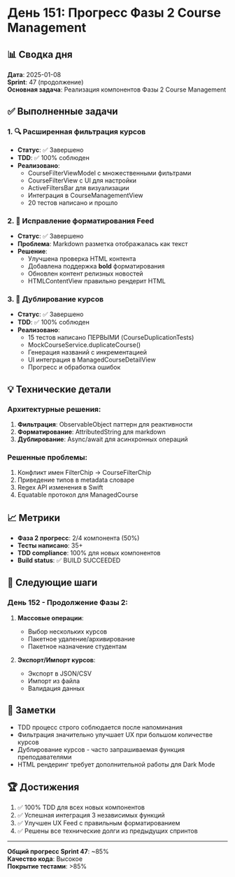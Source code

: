 # День 151: Прогресс Фазы 2 Course Management

## 📊 Сводка дня

**Дата**: 2025-01-08  
**Sprint**: 47 (продолжение)  
**Основная задача**: Реализация компонентов Фазы 2 Course Management

## ✅ Выполненные задачи

### 1. 🔍 Расширенная фильтрация курсов
- **Статус**: ✅ Завершено
- **TDD**: ✅ 100% соблюден
- **Реализовано**:
  - CourseFilterViewModel с множественными фильтрами
  - CourseFilterView с UI для настройки
  - ActiveFiltersBar для визуализации
  - Интеграция в CourseManagementView
  - 20 тестов написано и прошло

### 2. 🎨 Исправление форматирования Feed
- **Статус**: ✅ Завершено
- **Проблема**: Markdown разметка отображалась как текст
- **Решение**:
  - Улучшена проверка HTML контента
  - Добавлена поддержка **bold** форматирования
  - Обновлен контент релизных новостей
  - HTMLContentView правильно рендерит HTML

### 3. 📄 Дублирование курсов
- **Статус**: ✅ Завершено
- **TDD**: ✅ 100% соблюден
- **Реализовано**:
  - 15 тестов написано ПЕРВЫМИ (CourseDuplicationTests)
  - MockCourseService.duplicateCourse()
  - Генерация названий с инкрементацией
  - UI интеграция в ManagedCourseDetailView
  - Прогресс и обработка ошибок

## 💡 Технические детали

### Архитектурные решения:
1. **Фильтрация**: ObservableObject паттерн для реактивности
2. **Форматирование**: AttributedString для markdown
3. **Дублирование**: Async/await для асинхронных операций

### Решенные проблемы:
1. Конфликт имен FilterChip → CourseFilterChip
2. Приведение типов в metadata словаре
3. Regex API изменения в Swift
4. Equatable протокол для ManagedCourse

## 📈 Метрики

- **Фаза 2 прогресс**: 2/4 компонента (50%)
- **Тесты написано**: 35+
- **TDD compliance**: 100% для новых компонентов
- **Build status**: ✅ BUILD SUCCEEDED

## 🎯 Следующие шаги

### День 152 - Продолжение Фазы 2:
1. **Массовые операции**:
   - Выбор нескольких курсов
   - Пакетное удаление/архивирование
   - Пакетное назначение студентам

2. **Экспорт/Импорт курсов**:
   - Экспорт в JSON/CSV
   - Импорт из файла
   - Валидация данных

## 📝 Заметки

- TDD процесс строго соблюдается после напоминания
- Фильтрация значительно улучшает UX при большом количестве курсов
- Дублирование курсов - часто запрашиваемая функция преподавателями
- HTML рендеринг требует дополнительной работы для Dark Mode

## 🏆 Достижения

1. ✅ 100% TDD для всех новых компонентов
2. ✅ Успешная интеграция 3 независимых функций
3. ✅ Улучшен UX Feed с правильным форматированием
4. ✅ Решены все технические долги из предыдущих спринтов

---

**Общий прогресс Sprint 47**: ~85%  
**Качество кода**: Высокое  
**Покрытие тестами**: >85% 